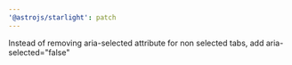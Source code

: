 ```yaml
---
'@astrojs/starlight': patch
---
```


Instead of removing aria-selected attribute for non selected tabs, add aria-selected="false"

